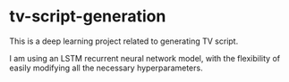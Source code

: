 # tv-script-generation

This is a deep learning project related to generating TV script.

I am using an LSTM recurrent neural network model, with the flexibility of easily modifying all the necessary hyperparameters.
